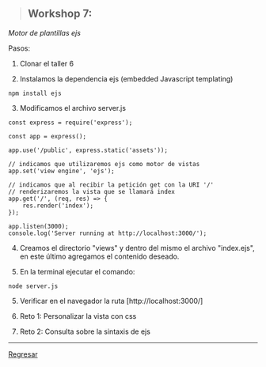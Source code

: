 > ## Workshop 7:

<em>Motor de plantillas ejs</em>

Pasos:

1. Clonar el taller 6

2. Instalamos la dependencia ejs (embedded Javascript templating)
```
npm install ejs
```

3. Modificamos el archivo server.js
```
const express = require('express');

const app = express();

app.use('/public', express.static('assets'));

// indicamos que utilizaremos ejs como motor de vistas
app.set('view engine', 'ejs');

// indicamos que al recibir la petición get con la URI '/'
// renderizaremos la vista que se llamará index
app.get('/', (req, res) => {
	res.render('index');
});

app.listen(3000);
console.log('Server running at http://localhost:3000/');

```

4. Creamos el directorio "views" y dentro del mismo el archivo "index.ejs", en este último agregamos el contenido deseado.

5. En la terminal ejecutar el comando:
```
node server.js
```

5. Verificar en el navegador la ruta [http://localhost:3000/]

6. Reto 1: Personalizar la vista con css

7. Reto 2: Consulta sobre la sintaxis de ejs

***

<a href="../README.md">Regresar</a>